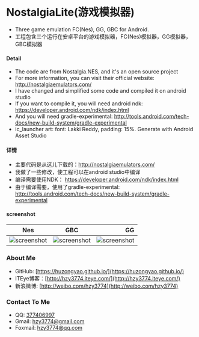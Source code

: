 # NostalgiaLite(游戏模拟器)
* Three game emulation FC(Nes), GG, GBC for Android.
* 工程包含三个运行在安卓平台的游戏模拟器，FC(Nes)模拟器，GG模拟器，GBC模拟器

#### Detail
* The code are from Nostalgia.NES, and it's an open source project
* For more information, you can visit their official website: http://nostalgiaemulators.com/
* I have changed and simplified some code and compiled it on android studio
* If you want to compile it, you will need android ndk: https://developer.android.com/ndk/index.html
* And you will need gradle-experimental: http://tools.android.com/tech-docs/new-build-system/gradle-experimental
* ic_launcher art: font: Lakki Reddy, padding: 15%. Generate with Android Asset Studio

#### 详情
* 主要代码是从这儿下载的：http://nostalgiaemulators.com/
* 我做了一些修改，使工程可以在android studio中编译
* 编译需要使用NDK： https://developer.android.com/ndk/index.html
* 由于编译需要，使用了gradle-experimental: http://tools.android.com/tech-docs/new-build-system/gradle-experimental

#### screenshot
| Nes        	| GBC           | GG  	|
| ------------- |:-------------:| -----:|
| ![screenshot](https://github.com/huzongyao/NostalgiaLite/blob/master/misc/screen-nes.gif?raw=true)| ![screenshot](https://github.com/huzongyao/NostalgiaLite/blob/master/misc/screen-gbc.gif?raw=true)| ![screenshot](https://github.com/huzongyao/NostalgiaLite/blob/master/misc/screen-gg.gif?raw=true) |

### About Me
 * GitHub: [https://huzongyao.github.io/](https://huzongyao.github.io/)
 * ITEye博客：[http://hzy3774.iteye.com/](http://hzy3774.iteye.com/)
 * 新浪微博: [http://weibo.com/hzy3774](http://weibo.com/hzy3774)

### Contact To Me
 * QQ: [377406997](http://wpa.qq.com/msgrd?v=3&uin=377406997&site=qq&menu=yes)
 * Gmail: [hzy3774@gmail.com](mailto:hzy3774@gmail.com)
 * Foxmail: [hzy3774@qq.com](mailto:hzy3774@qq.com)
